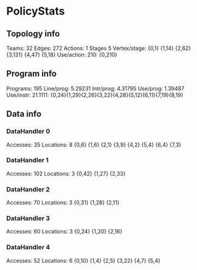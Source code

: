 # PolicyStats
## Topology info
Teams:		32
Edges:		272
Actions:	1
Stages		5
Vertex/stage:	{0,1} {1,14} {2,62} {3,131} {4,47} {5,18} 
Use/action:	210: {0,210} 

## Program info
Programs:	195
Line/prog:	5.29231
Intr/prog:	4.31795
Use/prog:	1.39487
Use/instr:	21.1111: {0,24}{1,29}{2,26}{3,22}{4,28}{5,12}{6,11}{7,19}{8,19}

## Data info

### DataHandler 0
Accesses:	35
Locations:	8
{0,6} {1,6} {2,1} {3,9} {4,2} {5,4} {6,4} {7,3} 

### DataHandler 1
Accesses:	102
Locations:	3
{0,42} {1,27} {2,33} 

### DataHandler 2
Accesses:	70
Locations:	3
{0,31} {1,28} {2,11} 

### DataHandler 3
Accesses:	60
Locations:	3
{0,24} {1,20} {2,16} 

### DataHandler 4
Accesses:	52
Locations:	6
{0,10} {1,4} {2,5} {3,22} {4,7} {5,4} 